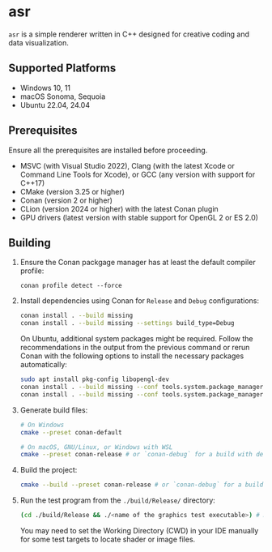 # asr

`asr` is a simple renderer written in C++ designed for creative coding and data visualization.

## Supported Platforms

* Windows 10, 11
* macOS Sonoma, Sequoia
* Ubuntu 22.04, 24.04

## Prerequisites

Ensure all the prerequisites are installed before proceeding.

* MSVC (with Visual Studio 2022), Clang (with the latest Xcode or Command Line Tools for Xcode), or GCC (any version with support for C++17)
* CMake (version 3.25 or higher)
* Conan (version 2 or higher)
* CLion (version 2024 or higher) with the latest Conan plugin
* GPU drivers (latest version with stable support for OpenGL 2 or ES 2.0)

## Building

1. Ensure the Conan packgage manager has at least the default compiler profile:

   ```
   conan profile detect --force
   ```

2. Install dependencies using Conan for `Release` and `Debug` configurations:

    ```bash
    conan install . --build missing
    conan install . --build missing --settings build_type=Debug
    ```

    On Ubuntu, additional system packages might be required. Follow the recommendations in the output from the previous command or rerun Conan with the following options to install the necessary packages automatically:

    ```bash
    sudo apt install pkg-config libopengl-dev
    conan install . --build missing --conf tools.system.package_manager:mode=install --conf tools.system.package_manager:sudo=True
    conan install . --build missing --conf tools.system.package_manager:mode=install --conf tools.system.package_manager:sudo=True --settings build_type=Debug
    ```

3. Generate build files:

    ```bash
    # On Windows
    cmake --preset conan-default

    # On macOS, GNU/Linux, or Windows with WSL
    cmake --preset conan-release # or `conan-debug` for a build with debugging information
    ```

4. Build the project:

    ```bash
    cmake --build --preset conan-release # or `conan-debug` for a build with debugging information
    ```

5. Run the test program from the `./build/Release/` directory:

    ```bash
    (cd ./build/Release && ./<name of the graphics test executable>) # Note the parentheses
    ```

    You may need to set the Working Directory (CWD) in your IDE manually for some test targets to locate shader or image files.
